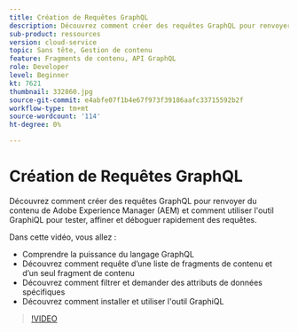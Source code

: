 ```yaml
---
title: Création de Requêtes GraphQL
description: Découvrez comment créer des requêtes GraphQL pour renvoyer du contenu de Adobe Experience Manager (AEM) et comment utiliser l'outil GraphiQL pour tester, affiner et déboguer rapidement des requêtes.
sub-product: ressources
version: cloud-service
topic: Sans tête, Gestion de contenu
feature: Fragments de contenu, API GraphQL
role: Developer
level: Beginner
kt: 7621
thumbnail: 332860.jpg
source-git-commit: e4abfe07f1b4e67f973f39186aafc33715592b2f
workflow-type: tm+mt
source-wordcount: '114'
ht-degree: 0%

---
```



# Création de Requêtes GraphQL

Découvrez comment créer des requêtes GraphQL pour renvoyer du contenu de Adobe Experience Manager (AEM) et comment utiliser l&#39;outil GraphiQL pour tester, affiner et déboguer rapidement des requêtes.

Dans cette vidéo, vous allez :

+ Comprendre la puissance du langage GraphQL
+ Découvrez comment requête d’une liste de fragments de contenu et d’un seul fragment de contenu
+ Découvrez comment filtrer et demander des attributs de données spécifiques
+ Découvrez comment installer et utiliser l&#39;outil GraphiQL

>[!VIDEO](https://video.tv.adobe.com/v/332860/?quality=12&learn=on)
